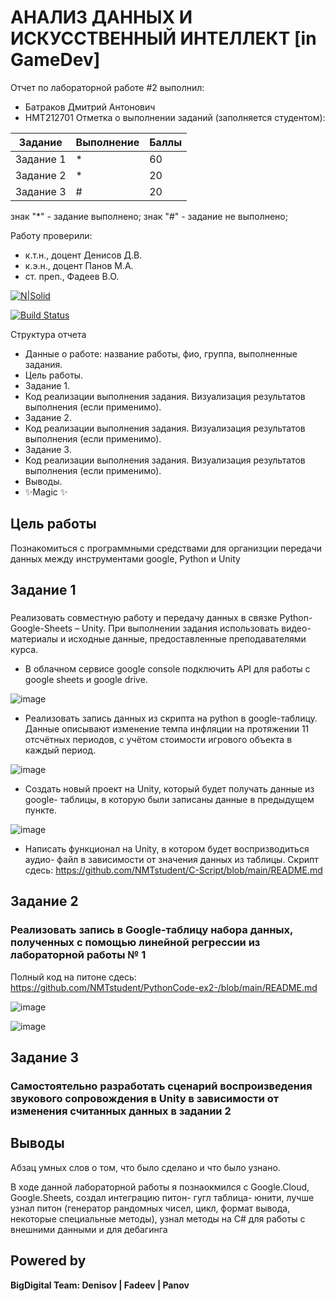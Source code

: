 # АНАЛИЗ ДАННЫХ И ИСКУССТВЕННЫЙ ИНТЕЛЛЕКТ [in GameDev]
Отчет по лабораторной работе #2 выполнил:
- Батраков Дмитрий Антонович
- НМТ212701
Отметка о выполнении заданий (заполняется студентом):

| Задание | Выполнение | Баллы |
| ------ | ------ | ------ |
| Задание 1 | * | 60 |
| Задание 2 | * | 20 |
| Задание 3 | # | 20 |

знак "*" - задание выполнено; знак "#" - задание не выполнено;

Работу проверили:
- к.т.н., доцент Денисов Д.В.
- к.э.н., доцент Панов М.А.
- ст. преп., Фадеев В.О.

[![N|Solid](https://cldup.com/dTxpPi9lDf.thumb.png)](https://nodesource.com/products/nsolid)

[![Build Status](https://travis-ci.org/joemccann/dillinger.svg?branch=master)](https://travis-ci.org/joemccann/dillinger)

Структура отчета

- Данные о работе: название работы, фио, группа, выполненные задания.
- Цель работы.
- Задание 1.
- Код реализации выполнения задания. Визуализация результатов выполнения (если применимо).
- Задание 2.
- Код реализации выполнения задания. Визуализация результатов выполнения (если применимо).
- Задание 3.
- Код реализации выполнения задания. Визуализация результатов выполнения (если применимо).
- Выводы.
- ✨Magic ✨

## Цель работы
Познакомиться с программными средствами для организции передачи данных между инструментами google, Python и Unity

## Задание 1
### 
Реализовать совместную работу и передачу данных в связке Python- Google-Sheets – Unity. 
При выполнении задания использовать видео-материалы и исходные данные, предоставленные преподавателями курса.
- В облачном сервисе google console подключить API для работы с google sheets и google drive.

![image](https://user-images.githubusercontent.com/113825126/194524093-c861bbb8-e478-44a0-9f9f-34cba98d5df7.png)

- Реализовать запись данных из скрипта на python в google-таблицу. Данные описывают изменение темпа инфляции на протяжении 11 отсчётных периодов, с учётом стоимости игрового объекта в каждый период.

![image](https://user-images.githubusercontent.com/113825126/194524628-fbe3fe27-d8cb-4d35-9d55-f28225b1655d.png)

- Создать новый проект на Unity, который будет получать данные из google- таблицы, в которую были записаны данные в предыдущем пункте.

![image](https://user-images.githubusercontent.com/113825126/194526021-ead2c581-d89b-443b-a3ef-9d013dc3bf06.png)

- Написать функционал на Unity, в котором будет воспризводиться аудио- файл в зависимости от значения данных из таблицы.
Скрипт сдесь: https://github.com/NMTstudent/C-Script/blob/main/README.md


## Задание 2
### Реализовать запись в Google-таблицу набора данных, полученных с помощью линейной регрессии из лабораторной работы № 1
Полный код на питоне сдесь: https://github.com/NMTstudent/PythonCode-ex2-/blob/main/README.md

![image](https://user-images.githubusercontent.com/113825126/194574937-52cbc6e8-ad2e-4364-9113-8c20326ff65f.png)

![image](https://user-images.githubusercontent.com/113825126/194574822-9576f166-daa2-43f2-be82-ac4ad843f646.png)

## Задание 3
### Самостоятельно разработать сценарий воспроизведения звукового сопровождения в Unity в зависимости от изменения считанных данных в задании 2

## Выводы
Абзац умных слов о том, что было сделано и что было узнано.

В ходе данной лабораторной работы я познаокмился с Google.Cloud, Google.Sheets, создал интеграцию питон- гугл таблица- юнити, лучше узнал питон (генератор рандомных чисел, цикл, формат вывода, некоторые специальные методы), узнал методы на C# для работы с внешними данными и для дебагинга

## Powered by

**BigDigital Team: Denisov | Fadeev | Panov**
